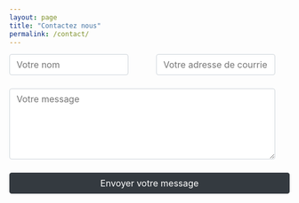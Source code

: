```yaml
---
layout: page
title: "Contactez nous"
permalink: /contact/
---
```


<style>

.form-row {
  display: flex;
  flex-wrap: wrap;
  gap: 1.5rem;
  max-width: 100%;
  width: 100%;
}

.form-row > * {
  flex: 1;
}

button, input, optgroup, select, textarea {
    margin: 0;
    font-family: inherit;
    font-size: inherit;
    line-height: inherit;
}

.form-control {
    display: block;
    max-width: 100%;
    width: calc(100% - 1.65rem);
    height: calc(2.25rem + 2px);
    margin-bottom: 1.5em;
    padding: .375rem .75rem;
    font-size: 1rem;
    font-weight: 400;
    line-height: 1.5;
    color: #495057;
    background-color: #fff;
    background-clip: padding-box;
    border: 1px solid #ced4da;
    border-radius: .25rem;
    transition: border-color .15s ease-in-out,box-shadow .15s ease-in-out;
}

textarea.form-control {
    overflow: auto;
    resize: vertical;
    padding: .375rem .75rem;
    height: 8rem;
}

button {
    display: block;
    width: 100%;
    margin-bottom: 1.5em;
    font-weight: 400;
    color: #212529;
    text-align: center;
    vertical-align: middle;
    -webkit-user-select: none;
    -moz-user-select: none;
    -ms-user-select: none;
    user-select: none;
    background-color: transparent;
    border: 1px solid transparent;
    padding: .375rem .75rem;
    font-size: 1rem;
    line-height: 1.5;
    border-radius: .25rem;
    color: #fff;
    background-color: #343a40;
    border-color: #343a40;
    transition: color .15s ease-in-out,background-color .15s ease-in-out,border-color .15s ease-in-out,box-shadow .15s ease-in-out;
}

</style>

<div class="container">
  <form target="_blank" action="https://formsubmit.co/bertrand.keller@gmail.com" method="POST">
    <div class="form-group">
      <div class="form-row">
        <div class="col">
          <input type="text" name="name" class="form-control" placeholder="Votre nom" required>
        </div>
        <div class="col">
          <input type="email" name="email" class="form-control" placeholder="Votre adresse de courriel" required>
        </div>
      </div>
    </div>
    <div class="form-group">
      <textarea placeholder="Votre message" class="form-control" name="message" rows="20" required></textarea>
    </div>
    <button type="submit">Envoyer votre message</button>
    <input type="hidden" name="_url" value="{{ site.url }}{{ '/contact/' | prepend: site.baseurl }}">
    <input type="hidden" name="_next" value="{{ site.url }}{{ '/confirmation/' | prepend: site.baseurl }}">
    <input type="hidden" name="_subject" value="Conseil citoyens - Message provenant du site">
    <input type="text" name="_honey" style="display:none">
    <input type="hidden" name="_captcha" value="false">
  </form>
</div>

